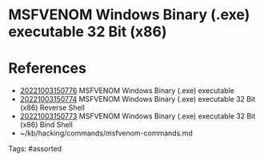 # MSFVENOM Windows Binary (.exe) executable 32 Bit (x86)

# References
- [20221003150776](/zet/20221003150776/) MSFVENOM Windows Binary (.exe) executable
- [20221003150774](/zet/20221003150774/) MSFVENOM Windows Binary (.exe) executable 32 Bit (x86) Reverse Shell
- [20221003150773](/zet/20221003150773/) MSFVENOM Windows Binary (.exe) executable 32 Bit (x86) Bind Shell
- ~/kb/hacking/commands/msfvenom-commands.md

Tags:
    #assorted

